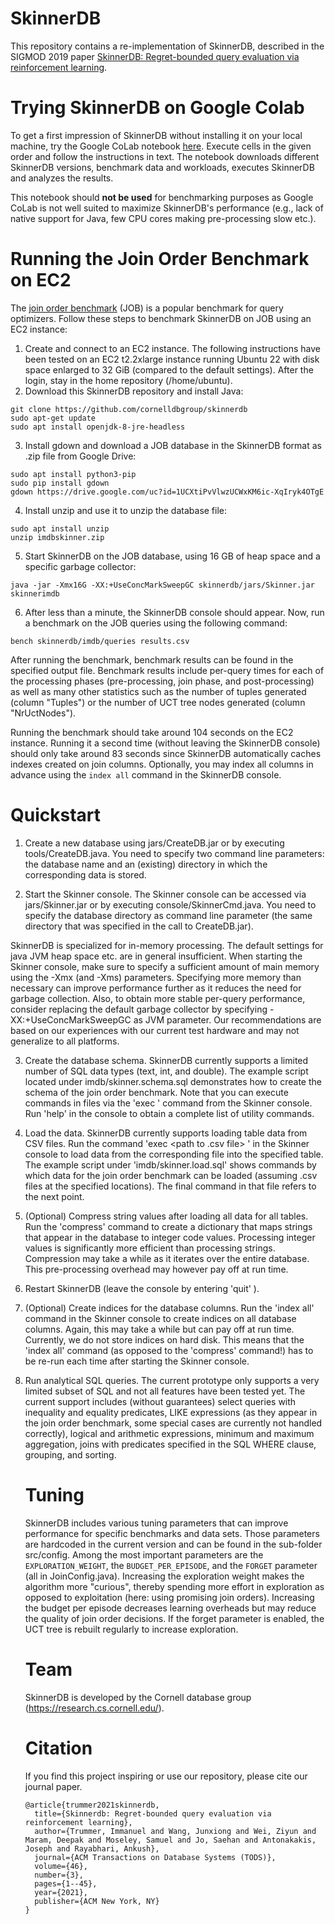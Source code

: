 # SkinnerDB

This repository contains a re-implementation of SkinnerDB, 
described in the SIGMOD 2019 paper <a href="https://dl.acm.org/citation.cfm?id=3275600">SkinnerDB: Regret-bounded query evaluation via reinforcement learning</a>. 

# Trying SkinnerDB on Google Colab

To get a first impression of SkinnerDB without installing it on your local machine, try the Google CoLab notebook [here](https://colab.research.google.com/drive/1P1Ekl-gdFwatIWSU5ZWajw82caM13te2?usp=sharing). Execute cells in the given order and follow the instructions in text. The notebook downloads different SkinnerDB versions, benchmark data and workloads, executes SkinnerDB and analyzes the results. 

This notebook should **not be used** for benchmarking purposes as Google CoLab is not well suited to maximize SkinnerDB's performance (e.g., lack of native support for Java, few CPU cores making pre-processing slow etc.). 

# Running the Join Order Benchmark on EC2

The <a href="http://www.vldb.org/pvldb/vol9/p204-leis.pdf">join order benchmark</a> (JOB) is a popular benchmark for query optimizers. Follow these steps to benchmark SkinnerDB on JOB using an EC2 instance:

1. Create and connect to an EC2 instance. The following instructions have been tested on an EC2 t2.2xlarge instance running Ubuntu 22 with disk space enlarged to 32 GiB (compared to the default settings). After the login, stay in the home repository (/home/ubuntu).
2. Download this SkinnerDB repository and install Java:
```
git clone https://github.com/cornelldbgroup/skinnerdb
sudo apt-get update
sudo apt install openjdk-8-jre-headless
```
3. Install gdown and download a JOB database in the SkinnerDB format as .zip file from Google Drive:
```
sudo apt install python3-pip
sudo pip install gdown
gdown https://drive.google.com/uc?id=1UCXtiPvVlwzUCWxKM6ic-XqIryk4OTgE
```
4. Install unzip and use it to unzip the database file:
```
sudo apt install unzip
unzip imdbskinner.zip
```
5. Start SkinnerDB on the JOB database, using 16 GB of heap space and a specific garbage collector:
```
java -jar -Xmx16G -XX:+UseConcMarkSweepGC skinnerdb/jars/Skinner.jar skinnerimdb
```
6. After less than a minute, the SkinnerDB console should appear. Now, run a benchmark on the JOB queries using the following command:
```
bench skinnerdb/imdb/queries results.csv
```

After running the benchmark, benchmark results can be found in the specified output file. Benchmark results include per-query times for each of the processing phases (pre-processing, join phase, and post-processing) as well as many other statistics such as the number of tuples generated (column "Tuples") or the number of UCT tree nodes generated (column "NrUctNodes"). 

Running the benchmark should take around 104 seconds on the EC2 instance. Running it a second time (without leaving the SkinnerDB console) should only take around 83 seconds since SkinnerDB automatically caches indexes created on join columns. Optionally, you may index all columns in advance using the `index all` command in the SkinnerDB console.

# Quickstart

1. Create a new database using jars/CreateDB.jar or by executing tools/CreateDB.java. You need to specify two command line parameters: the database name and an (existing) directory in which the corresponding data is stored.

2. Start the Skinner console. The Skinner console can be accessed via jars/Skinner.jar or by executing console/SkinnerCmd.java. You need to specify the database directory as command line parameter (the same directory that was specified in the call to CreateDB.jar).

SkinnerDB is specialized for in-memory processing. The default settings for java JVM heap space etc. are in general insufficient. When starting the Skinner console, make sure to specify a sufficient amount of main memory using the -Xmx (and -Xms) parameters. Specifying more memory than necessary can improve performance further as it reduces the need for garbage collection. Also, to obtain more stable per-query performance, consider replacing the default garbage collector by specifying -XX:+UseConcMarkSweepGC as JVM parameter. Our recommendations are based on our experiences with our current test hardware and may not generalize to all platforms.

3. Create the database schema. SkinnerDB currently supports a limited number of SQL data types (text, int, and double). The example script located under imdb/skinner.schema.sql demonstrates how to create the schema of the join order benchmark. Note that you can execute commands in files via the 'exec <path>' command from the Skinner console. Run 'help' in the console to obtain a complete list of utility commands.

4. Load the data. SkinnerDB currently supports loading table data from CSV files. Run the command 'exec <table name> <separator> <path to .csv file> <representation of NULL values>' in the Skinner console to load data from the corresponding file into the specified table. The example script under 'imdb/skinner.load.sql' shows commands by which data for the join order benchmark can be loaded (assuming .csv files at the specified locations). The final command in that file refers to the next point.

5. (Optional) Compress string values after loading all data for all tables. Run the 'compress' command to create a dictionary that maps strings that appear in the database to integer code values. Processing integer values is significantly more efficient than processing strings. Compression may take a while as it iterates over the entire database. This pre-processing overhead may however pay off at run time.

6. Restart SkinnerDB (leave the console by entering 'quit' ).

7. (Optional) Create indices for the database columns. Run the 'index all' command in the Skinner console to create indices on all database columns. Again, this may take a while but can pay off at run time. Currently, we do not store indices on hard disk. This means that the 'index all' command (as opposed to the 'compress' command!) has to be re-run each time after starting the Skinner console.

8. Run analytical SQL queries. The current prototype only supports a very limited subset of SQL and not all features have been tested yet. The current support includes (without guarantees) select queries with inequality and equality predicates, LIKE expressions (as they appear in the join order benchmark, some special cases are currently not handled correctly), logical and arithmetic expressions, minimum and maximum aggregation, joins with predicates specified in the SQL WHERE clause, grouping, and sorting.

# Tuning

SkinnerDB includes various tuning parameters that can improve performance for specific benchmarks and data sets. Those parameters are hardcoded in the current version and can be found in the sub-folder src/config. Among the most important parameters are the `EXPLORATION_WEIGHT`, the `BUDGET_PER_EPISODE`, and the `FORGET` parameter (all in JoinConfig.java). Increasing the exploration weight makes the algorithm more "curious", thereby spending more effort in exploration as opposed to exploitation (here: using promising join orders). Increasing the budget per episode decreases learning overheads but may reduce the quality of join order decisions. If the forget parameter is enabled, the UCT tree is rebuilt regularly to increase exploration.

# Team

SkinnerDB is developed by the Cornell database group (https://research.cs.cornell.edu/).

# Citation

If you find this project inspiring or use our repository, please cite our journal paper.

```
@article{trummer2021skinnerdb,
  title={Skinnerdb: Regret-bounded query evaluation via reinforcement learning},
  author={Trummer, Immanuel and Wang, Junxiong and Wei, Ziyun and Maram, Deepak and Moseley, Samuel and Jo, Saehan and Antonakakis, Joseph and Rayabhari, Ankush},
  journal={ACM Transactions on Database Systems (TODS)},
  volume={46},
  number={3},
  pages={1--45},
  year={2021},
  publisher={ACM New York, NY}
}
```
